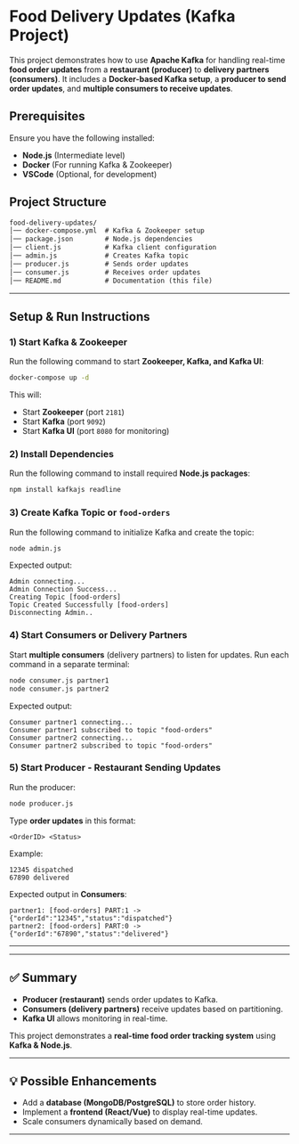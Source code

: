 # Food Delivery Updates (Kafka Project)

This project demonstrates how to use **Apache Kafka** for handling real-time **food order updates** from a **restaurant (producer)** to **delivery partners (consumers)**. It includes a **Docker-based Kafka setup**, a **producer to send order updates**, and **multiple consumers to receive updates**.

## Prerequisites

Ensure you have the following installed:
- **Node.js** (Intermediate level)
- **Docker** (For running Kafka & Zookeeper)
- **VSCode** (Optional, for development)

## Project Structure
```markdown
food-delivery-updates/
│── docker-compose.yml  # Kafka & Zookeeper setup
│── package.json        # Node.js dependencies
│── client.js           # Kafka client configuration
│── admin.js            # Creates Kafka topic
│── producer.js         # Sends order updates
│── consumer.js         # Receives order updates
│── README.md           # Documentation (this file)
```

---

## Setup & Run Instructions

### 1) Start Kafka & Zookeeper
Run the following command to start **Zookeeper, Kafka, and Kafka UI**:
```bash
docker-compose up -d
```
This will:
- Start **Zookeeper** (port `2181`)
- Start **Kafka** (port `9092`)
- Start **Kafka UI** (port `8080` for monitoring)

### 2) Install Dependencies
Run the following command to install required **Node.js packages**:
```bash
npm install kafkajs readline
```

### 3) Create Kafka Topic or `food-orders`
Run the following command to initialize Kafka and create the topic:
```bash
node admin.js
```
Expected output:
```plaintext
Admin connecting...
Admin Connection Success...
Creating Topic [food-orders]
Topic Created Successfully [food-orders]
Disconnecting Admin..
```

### 4) Start Consumers or Delivery Partners
Start **multiple consumers** (delivery partners) to listen for updates.
Run each command in a separate terminal:
```bash
node consumer.js partner1
node consumer.js partner2
```
Expected output:
```plaintext
Consumer partner1 connecting...
Consumer partner1 subscribed to topic "food-orders"
Consumer partner2 connecting...
Consumer partner2 subscribed to topic "food-orders"
```

### 5) Start Producer - Restaurant Sending Updates
Run the producer:
```bash
node producer.js
```
Type **order updates** in this format:
```plaintext
<OrderID> <Status>
```
Example:
```plaintext
12345 dispatched
67890 delivered
```

Expected output in **Consumers**:
```plaintext
partner1: [food-orders] PART:1 -> {"orderId":"12345","status":"dispatched"}
partner2: [food-orders] PART:0 -> {"orderId":"67890","status":"delivered"}
```

---



---

## ✅ Summary
- **Producer (restaurant)** sends order updates to Kafka.
- **Consumers (delivery partners)** receive updates based on partitioning.
- **Kafka UI** allows monitoring in real-time.

This project demonstrates a **real-time food order tracking system** using **Kafka & Node.js**. 

---

## 💡 Possible Enhancements
- Add a **database (MongoDB/PostgreSQL)** to store order history.
- Implement a **frontend (React/Vue)** to display real-time updates.
- Scale consumers dynamically based on demand.

---



